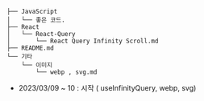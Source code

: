 
```
├── JavaScript
│   └── 좋은 코드.
├── React
│   └── React-Query
│       └── React Query Infinity Scroll.md
├── README.md
└── 기타
    └── 이미지
        └── webp , svg.md
```

- 2023/03/09 ~ 10 : 시작 ( useInfinityQuery, webp, svg)
